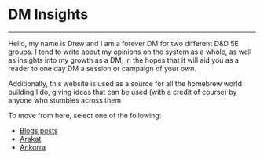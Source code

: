 # DM Insights

* * *

Hello, my name is Drew and I am a forever DM for two different D&D 5E groups. I tend to write about my opinions on the system as a whole, as well as insights into my growth as a DM, in the hopes that it will aid you as a reader to one day DM a session or campaign of your own.

Additionally, this website is used as a source for all the homebrew world building I do, giving ideas that can be used (with a credit of course) by anyone who stumbles across them

To move from here, select one of the following:
* [Blogs posts](./posts.html)
* [Arakat](./arakat/index.html)
* [Ankorra](./ankorra/index.html)
